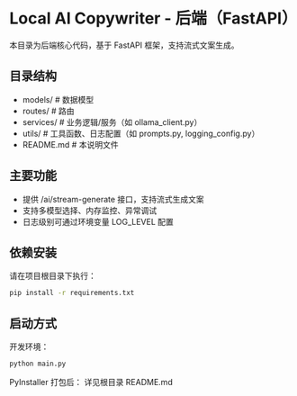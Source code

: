 # Local AI Copywriter - 后端（FastAPI）

本目录为后端核心代码，基于 FastAPI 框架，支持流式文案生成。

## 目录结构

- models/           # 数据模型
- routes/           # 路由
- services/         # 业务逻辑/服务（如 ollama_client.py）
- utils/            # 工具函数、日志配置（如 prompts.py, logging_config.py）
- README.md         # 本说明文件

## 主要功能

- 提供 /ai/stream-generate 接口，支持流式生成文案
- 支持多模型选择、内存监控、异常调试
- 日志级别可通过环境变量 LOG_LEVEL 配置

## 依赖安装

请在项目根目录下执行：

```bash
pip install -r requirements.txt
```

## 启动方式

开发环境：
```bash
python main.py
```

PyInstaller 打包后：
详见根目录 README.md
